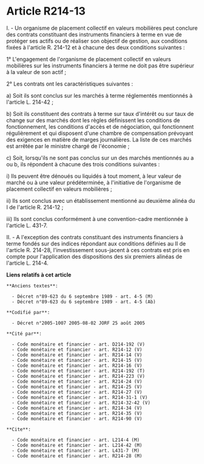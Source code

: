 # Article R214-13

I. - Un organisme de placement collectif en valeurs mobilières peut conclure des contrats constituant des instruments
financiers à terme en vue de protéger ses actifs ou de réaliser son objectif de gestion, aux conditions fixées à l'article R.
214-12 et à chacune des deux conditions suivantes :

1° L'engagement de l'organisme de placement collectif en valeurs mobilières sur les instruments financiers à terme ne doit
pas être supérieur à la valeur de son actif ;

2° Les contrats ont les caractéristiques suivantes :

a) Soit ils sont conclus sur les marchés à terme réglementés mentionnés à l'article L. 214-42 ;

b) Soit ils constituent des contrats à terme sur taux d'intérêt ou sur taux de change sur des marchés dont les règles
définissent les conditions de fonctionnement, les conditions d'accès et de négociation, qui fonctionnent régulièrement et qui
disposent d'une chambre de compensation prévoyant des exigences en matière de marges journalières. La liste de ces marchés
est arrêtée par le ministre chargé de l'économie ;

c) Soit, lorsqu'ils ne sont pas conclus sur un des marchés mentionnés au a ou b, ils répondent à chacune des trois conditions
suivantes :

i) Ils peuvent être dénoués ou liquidés à tout moment, à leur valeur de marché ou à une valeur prédéterminée, à l'initiative
de l'organisme de placement collectif en valeurs mobilières ;

ii) Ils sont conclus avec un établissement mentionné au deuxième alinéa du I de l'article R. 214-12 ;

iii) Ils sont conclus conformément à une convention-cadre mentionnée à l'article L. 431-7.

II. - A l'exception des contrats constituant des instruments financiers à terme fondés sur des indices répondant aux
conditions définies au II de l'article R. 214-28, l'investissement sous-jacent à ces contrats est pris en compte pour
l'application des dispositions des six premiers alinéas de l'article L. 214-4.

**Liens relatifs à cet article**

	**Anciens textes**:

	  - Décret n°89-623 du 6 septembre 1989 - art. 4-5 (M)
	  - Décret n°89-623 du 6 septembre 1989 - art. 4-5 (Ab)

	**Codifié par**:

	  - Décret n°2005-1007 2005-08-02 JORF 25 août 2005

	**Cité par**:

	  - Code monétaire et financier - art. D214-192 (V)
	  - Code monétaire et financier - art. R214-12 (V)
	  - Code monétaire et financier - art. R214-14 (V)
	  - Code monétaire et financier - art. R214-15 (V)
	  - Code monétaire et financier - art. R214-16 (V)
	  - Code monétaire et financier - art. R214-192 (T)
	  - Code monétaire et financier - art. R214-223 (V)
	  - Code monétaire et financier - art. R214-24 (V)
	  - Code monétaire et financier - art. R214-25 (V)
	  - Code monétaire et financier - art. R214-27 (V)
	  - Code monétaire et financier - art. R214-31-1 (V)
	  - Code monétaire et financier - art. R214-32-42 (V)
	  - Code monétaire et financier - art. R214-34 (V)
	  - Code monétaire et financier - art. R214-35 (V)
	  - Code monétaire et financier - art. R214-90 (V)

	**Cite**:

	  - Code monétaire et financier - art. L214-4 (M)
	  - Code monétaire et financier - art. L214-42 (M)
	  - Code monétaire et financier - art. L431-7 (M)
	  - Code monétaire et financier - art. R214-28 (M)
